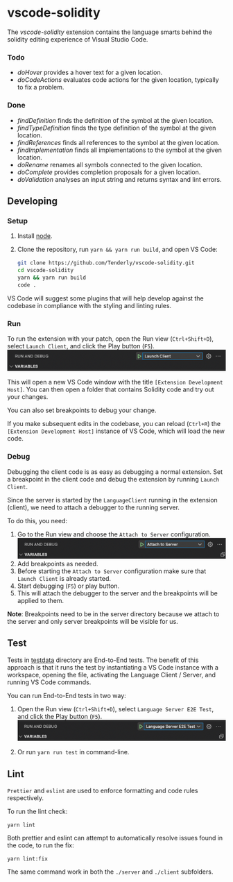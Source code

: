 # vscode-solidity

The _vscode-solidity_ extension contains the language smarts behind the solidity editing experience of Visual Studio Code.

### Todo

- _doHover_ provides a hover text for a given location.
- _doCodeActions_ evaluates code actions for the given location, typically to fix a problem.

### Done

- _findDefinition_ finds the definition of the symbol at the given location.
- _findTypeDefinition_ finds the type definition of the symbol at the given location.
- _findReferences_ finds all references to the symbol at the given location.
- _findImplementation_ finds all implementations to the symbol at the given location.
- _doRename_ renames all symbols connected to the given location.
- _doComplete_ provides completion proposals for a given location.
- _doValidation_ analyses an input string and returns syntax and lint errors.

## Developing

### Setup

1. Install [node](https://nodejs.org/en/).
2. Clone the repository, run `yarn && yarn run build`, and open VS Code:

   ```bash
   git clone https://github.com/Tenderly/vscode-solidity.git
   cd vscode-solidity
   yarn && yarn run build
   code .
   ```

VS Code will suggest some plugins that will help develop against the codebase in compliance with the styling and linting rules.

### Run

To run the extension with your patch, open the Run view (`Ctrl+Shift+D`), select `Launch Client`, and click the Play button (`F5`). \
![image](docs/images/run_launch_client.png?raw=true)

This will open a new VS Code window with the title `[Extension Development Host]`. You can then open a folder that contains Solidity code and try out your changes.

You can also set breakpoints to debug your change.

If you make subsequent edits in the codebase, you can reload (`Ctrl+R`) the `[Extension Development Host]` instance of VS Code, which will load the new code.

### Debug

Debugging the client code is as easy as debugging a normal extension. Set a breakpoint in the client code and debug the extension by running `Launch Client`.

Since the server is started by the `LanguageClient` running in the extension (client), we need to attach a debugger to the running server.

To do this, you need:

1. Go to the Run view and choose the `Attach to Server` configuration. \
   ![image](docs/images/run_attach_to_server.png?raw=true)
2. Add breakpoints as needed.
3. Before starting the `Attach to Server` configuration make sure that `Launch Client` is already started.
4. Start debugging (`F5`) or play button.
5. This will attach the debugger to the server and the breakpoints will be applied to them.

**Note**: Breakpoints need to be in the server directory because we attach to the server and only server breakpoints will be visible for us.

## Test

Tests in [testdata](./test/testdata/) directory are End-to-End tests. The benefit of this approach is that it runs the test by instantiating a VS Code instance with a workspace, opening the file, activating the Language Client / Server, and running VS Code commands.

You can run End-to-End tests in two way:

1. Open the Run view (`Ctrl+Shift+D`), select `Language Server E2E Test`, and click the Play button (`F5`). \
   ![image](docs/images/run_e2e_test.png?raw=true)

2. Or run `yarn run test` in command-line.

## Lint

`Prettier` and `eslint` are used to enforce formatting and code rules respectively.

To run the lint check:

```shell
yarn lint
```

Both prettier and eslint can attempt to automatically resolve issues found in the code, to run the fix:

```shell
yarn lint:fix
```

The same command work in both the `./server` and `./client` subfolders.
